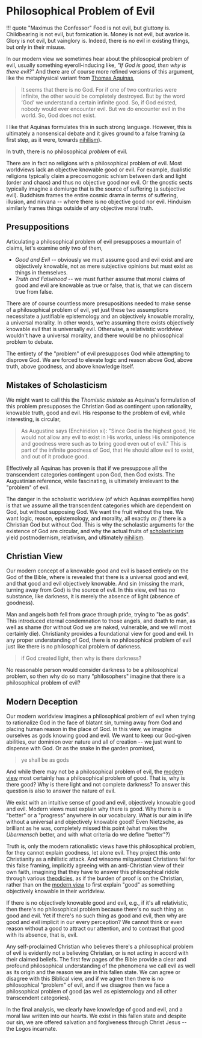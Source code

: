 # Philosophical Problem of Evil
<!--
Lord Jesus Christ, Son of the living God
 Have mercy on me, a sinner

Grant unto me, Lord, wisdom and discernment that I might articulate and glorify all that is good
-->

!!! quote "Maximus the Confessor"
    Food is not evil, but gluttony is. Childbearing is not evil, but fornication is. Money is not evil, but avarice is. Glory is not evil, but vainglory is. Indeed, there is no evil in existing things, but only in their misuse.

In our modern view we sometimes hear about the philosopical problem of evil,
 usually something eyeroll-inducing like, *"If God is good, then why is there evil?"*
And there are of course more refined versions of this argument, like the metaphysical variant from [Thomas Aquinas](https://en.wikipedia.org/wiki/Thomas_Aquinas),

> It seems that there is no God. For if one of two contraries were infinite, the other would be completely destroyed. But by the word ‘God’ we understand a certain infinite good. So, if God existed, nobody would ever encounter evil. But we do encounter evil in the world. So, God does not exist.

I like that Aquinas formulates this in such strong language.
However, this is ultimately a nonsensical debate and it gives ground to a false framing (a first step, as it were, towards [nihilism](nihilism.md)).

In truth, there is no philosophical *problem* of evil.

There are in fact no religions with a philosophical problem of evil.
Most worldviews lack an objective knowable good or evil.
For example,
dualistic religions typically claim a precosmogonic schism between dark and light (order and chaos) and thus no objective good nor evil.
Or the gnostic sects typically imagine a demiurge that is the source of suffering (a subjective evil).
Buddhism frames the entire cosmic drama in terms of suffering, illusion, and nirvana -- where there is no objective good nor evil.
Hinduism similarly frames things outside of any objective moral truth.





## Presuppositions

Articulating a philosophical problem of evil presupposes a mountain of claims, let's examine only two of them,

* *Good and Evil* -- obviously we must assume good and evil exist and are objectively knowable, not as mere subjective opinions but must exist as things in themselves.
* *Truth and Falsehood* -- we must further assume that moral claims of good and evil are knowable as true or false, that is, that we can discern true from false.

There are of course countless more presupositions needed to make sense of a philosophical problem of evil, yet just these two assumptions necessitate a justifiable epistemology and an objectively knowable morality, a universal morality. In other words, we're assuming there exists objectively knowable evil that is universally evil. Otherwise, a relativistic worldview wouldn't have a universal morality, and there would be no philosophical problem to debate.

The entirety of the "problem" of evil presupposes God while attempting to disprove God. We are forced to elevate logic and reason above God, above truth, above goodness, and above knowledge itself.


## Mistakes of Scholasticism

We might want to call this the *Thomistic mistake* as Aquinas's formulation of this problem presupposes the Christian God as contingent upon rationality, knowable truth, good and evil. His response to the problem of evil, while interesting, is circular,

> As Augustine says (Enchiridion xi): "Since God is the highest good, He would not allow any evil to exist in His works, unless His omnipotence and goodness were such as to bring good even out of evil." This is part of the infinite goodness of God, that He should allow evil to exist, and out of it produce good.

Effectively all Aquinas has proven is that if we presuppose all the transcendent categories contingent upon God, then God exists. The Augustinian reference, while fascinating, is ultimately irrelevant to the "problem" of evil.

The danger in the scholastic worldview (of which Aquinas exemplifies here) is that we assume all the transcendent categories which are dependent on God, but without supposing God. We want the fruit without the tree. We want logic, reason, epistemology, and morality, all exactly *as if* there is a Christian God but without God. This is why the scholastic arguments for the existence of God are circular, and why the actual fruits of [scholasticism](https://en.wikipedia.org/wiki/Scholasticism) yield postmodernism, relativism, and ultimately [nihilism](nihilism.md).


## Christian View

Our modern concept of a knowable good and evil is based entirely on the God of the Bible,
 where is revealed that there is a universal good and evil,
 and that good and evil objectively knowable. 
And sin (missing the mark, turning away from God) is the source of evil.
In this view, evil has no substance, like darkness,
 it is merely the absence of light (absence of goodness).

Man and angels both fell from grace through pride, trying to "be as gods".
This introduced
 eternal condemnation to those angels,
 and 
 death
 to man,
as well as shame (for without God we are naked, vulnerable, and we will most certainly die).
Christianity provides a foundational view for good and evil.
In any proper understanding of God, there is no philosophical problem of evil just like there is no philosophical problem of darkness.

> if God created light, then why is there darkness?

No reasonable person would consider darkness to be a philosophical problem, so then why do so many 
"philosophers"
imagine that there is a philosophical problem of evil?




## Modern Deception 

Our modern worldview imagines a philosophical problem of evil when trying to rationalize God in the face of blatant sin, turning away from God and placing human reason in the place of God. 
In this view, we imagine ourselves as gods knowing good and evil. We want to keep our God-given abilities, our dominion over nature and all of creation -- we just want to dispense with God. Or as the snake in the garden promised,

> ye shall be as gods

And while there may not be a philosophical problem of evil, the [modern view](index.md) most certainly has a philosophical problem of good. That is, why is there good? Why is there light and not complete darkness? To answer this question is also to answer the nature of evil.

We exist with an intuitive sense of good and evil, objectively knowable good and evil.
Modern views must explain why there is good. Why there is a "better" or a "progress" anywhere in our vocabulary. What is our aim in life without a universal and objectively knowable good?
Even Nietzsche, as brilliant as he was, completely missed this point (what makes the *Ubermensch* better, and with what criteria do we define "better"?)

Truth is, only the modern rationalistic views have this philosophical problem, for they cannot explain goodness, let alone evil. They project this onto Christianity as a nihilistic attack. And winsome milquetoast Christians fall for this false framing, implicitly agreeing with an anti-Christian view of their own faith, imagining that they have to answer this philosophical riddle through various [theodicies](https://en.wikipedia.org/wiki/Theodicy), as if the burden of proof is on the Christian, rather than on the [modern view](index.md) to first explain "good" as something objectively knowable in their worldview.

If there is no objectively knowable good and evil, e.g., if it's all relativistic, then there's no philosophical problem because there's no such thing as good and evil. Yet if there's no such thing as good and evil, then why are good and evil implicit in our every perception? We cannot think or even reason without a good to attract our attention, and to contrast that good with its absence, that is, evil.

Any self-proclaimed Christian who believes there's a philosophical problem of evil is evidently not a believing Christian, or is not acting in accord with their claimed beliefs. The first few pages of the Bible provide a clear and profound philosophical understanding of the phenomena we call evil as well as its origin and the reason we are in this fallen state. We can agree or disagree with this Biblical view, and if we agree then there is no philosophical "problem" of evil, and if we disagree then we face a philosophical problem of good (as well as epistemology and all other transcendent categories).

In the final analysis, we clearly have knowledge of good and evil, and a moral law written into our hearts. 
We exist in this fallen state and despite our sin, we are offered salvation and forgiveness through Christ Jesus -- the Logos incarnate.











